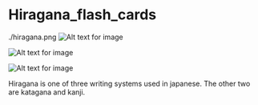 # Hiragana_flash_cards
./hiragana.png
![Alt text for image]([./path-to-hiragana](https://github.com/Katherine-Brown-8000/Hiragana_flash_cards/blob/main/hiragana.png)/hiragana.png)

![Alt text for image](https://github.com/Katherine-Brown-8000/Hiragana_flash_cards/blob/main/hiragana.png)

![Alt text for image](direct-link-to-image)


Hiragana is one of three writing systems used in  japanese. The other two are katagana and kanji.



